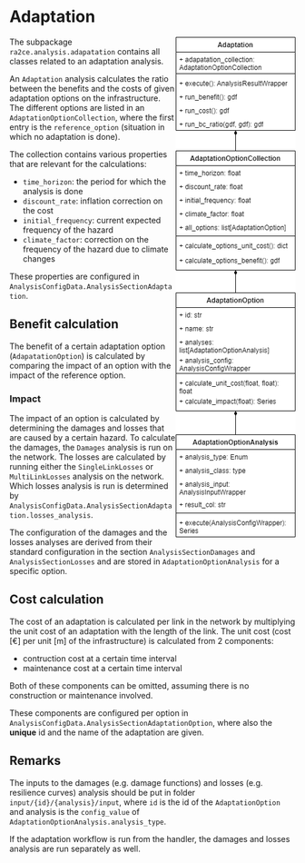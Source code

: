 # Adaptation
<img align="right" src="./adaptation_class.drawio.png">

The subpackage `ra2ce.analysis.adapatation` contains all classes related to an adaptation analysis.

An `Adaptation` analysis calculates the ratio between the benefits and the costs of given adaptation options on the infrastructure.
The different options are listed in an `AdaptationOptionCollection`, where the first entry is the `reference_option` (situation in which no adaptation is done).

The collection contains various properties that are relevant for the calculations:
- `time_horizon`: the period for which the analysis is done
- `discount_rate`: inflation correction on the cost
- `initial_frequency`: current expected frequency of the hazard
- `climate_factor`: correction on the frequency of the hazard due to climate changes

These properties are configured in `AnalysisConfigData.AnalysisSectionAdaptation`.

## Benefit calculation
The benefit of a certain adaptation option (`AdapatationOption`) is calculated by comparing the impact of an option with the impact of the reference option.

### Impact
The impact of an option is calculated by determining the damages and losses that are caused by a certain hazard. To calculate the damages, the `Damages` analysis is run on the network.
The losses are calculated by running either the `SingleLinkLosses` or `MultiLinkLosses` analysis on the network.
Which losses analysis is run is determined by `AnalysisConfigData.AnalysisSectionAdaptation.losses_analysis`.

The configuration of the damages and the losses analyses are derived from their standard configuration in the section `AnalysisSectionDamages` and `AnalysisSectionLosses` and are stored in `AdaptationOptionAnalysis` for a specific option.

## Cost calculation
The cost of an adaptation is calculated per link in the network by multiplying the unit cost of an adaptation with the length of the link.
The unit cost (cost \[€\] per unit \[m\] of the infrastructure) is calculated from 2 components:
- contruction cost at a certain time interval
- maintenance cost at a certain time interval

Both of these components can be omitted, assuming there is no construction or maintenance involved.

These components are configured per option in `AnalysisConfigData.AnalysisSectionAdaptationOption`, where also the **unique** id and the name of the adaptation are given.

## Remarks
The inputs to the damages (e.g. damage functions) and losses (e.g. resilience curves) analysis should be put in folder `input/{id}/{analysis}/input`, where `id` is the id of the `AdaptationOption` and analysis is the `config_value` of `AdaptationOptionAnalysis.analysis_type`.

If the adaptation workflow is run from the handler, the damages and losses analysis are run separately as well.